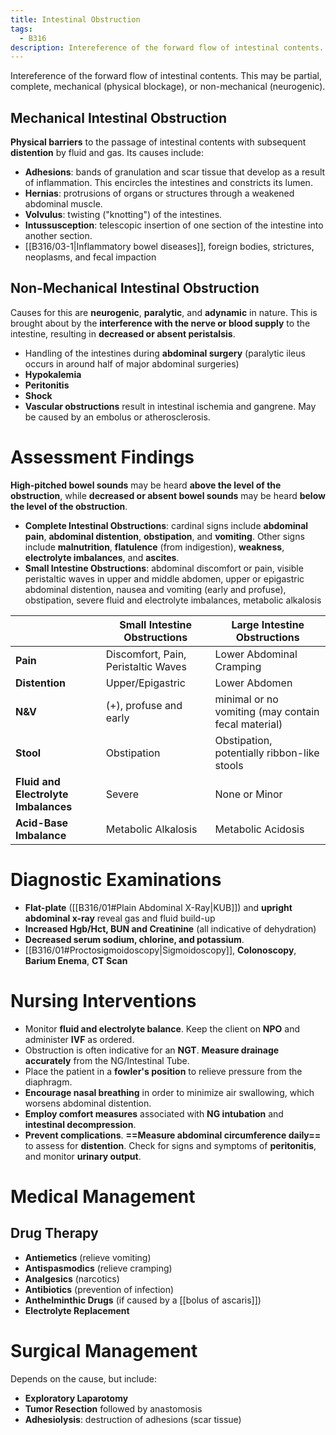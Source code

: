 ```yaml
---
title: Intestinal Obstruction
tags:
  - B316
description: Intereference of the forward flow of intestinal contents. This may be partial, complete, mechanical (physical blockage), or non-mechanical (neurogenic).
---
```

Intereference of the forward flow of intestinal contents. This may be partial, complete, mechanical (physical blockage), or non-mechanical (neurogenic).
## Mechanical Intestinal Obstruction
**Physical barriers** to the passage of intestinal contents with subsequent **distention** by fluid and gas. Its causes include:
- **Adhesions**: bands of granulation and scar tissue that develop as a result of inflammation. This encircles the intestines and constricts its lumen.
- **Hernias**: protrusions of organs or structures through a weakened abdominal muscle.
- **Volvulus**: twisting ("knotting") of the intestines.
- **Intussusception**: telescopic insertion of one section of the intestine into another section.
- [[B316/03-1|Inflammatory bowel diseases]], foreign bodies, strictures, neoplasms, and fecal impaction
## Non-Mechanical Intestinal Obstruction
Causes for this are **neurogenic**, **paralytic**, and **adynamic** in nature. This is brought about by the **interference with the nerve or blood supply** to the intestine, resulting in **decreased or absent peristalsis**.
- Handling of the intestines during **abdominal surgery** (paralytic ileus occurs in around half of major abdominal surgeries)
- **Hypokalemia**
- **Peritonitis**
- **Shock**
- **Vascular obstructions** result in intestinal ischemia and gangrene. May be caused by an embolus or atherosclerosis.
# Assessment Findings
**High-pitched bowel sounds** may be heard **above the level of the obstruction**, while **decreased or absent bowel sounds** may be heard **below the level of the obstruction**.
- **Complete Intestinal Obstructions**: cardinal signs include **abdominal pain**, **abdominal distention**, **obstipation**, and **vomiting**. Other signs include **malnutrition**, **flatulence** (from indigestion), **weakness**, **electrolyte imbalances**, and **ascites**.
- **Small Intestine Obstructions**: abdominal discomfort or pain, visible peristaltic waves in upper and middle abdomen, upper or epigastric abdominal distention, nausea and vomiting (early and profuse), obstipation, severe fluid and electrolyte imbalances, metabolic alkalosis

| |Small Intestine Obstructions|Large Intestine Obstructions|
|-|-|-|
|**Pain**|Discomfort, Pain, Peristaltic Waves|Lower Abdominal Cramping|
|**Distention**|Upper/Epigastric|Lower Abdomen|
|**N&V**|(+), profuse and early|minimal or no vomiting (may contain fecal material)|
|**Stool**|Obstipation|Obstipation, potentially ribbon-like stools|
|**Fluid and Electrolyte Imbalances**|Severe|None or Minor|
|**Acid-Base Imbalance**|Metabolic Alkalosis|Metabolic Acidosis|
# Diagnostic Examinations
- **Flat-plate** ([[B316/01#Plain Abdominal X-Ray|KUB]]) and **upright abdominal x-ray** reveal gas and fluid build-up
- **Increased Hgb/Hct, BUN and Creatinine** (all indicative of dehydration)
- **Decreased serum sodium, chlorine, and potassium**.
- [[B316/01#Proctosigmoidoscopy|Sigmoidoscopy]], **Colonoscopy**, **Barium Enema**, **CT Scan**
# Nursing Interventions
- Monitor **fluid and electrolyte balance**. Keep the client on **NPO** and administer **IVF** as ordered.
- Obstruction is often indicative for an **NGT**. **Measure drainage accurately** from the NG/Intestinal Tube.
- Place the patient in a **fowler's position** to relieve pressure from the diaphragm.
- **Encourage nasal breathing** in order to minimize air swallowing, which worsens abdominal distention.
- **Employ comfort measures** associated with **NG intubation** and **intestinal decompression**.
- **Prevent complications**. **==Measure abdominal circumference daily==** to assess for **distention**. Check for signs and symptoms of **peritonitis**, and monitor **urinary output**.
# Medical Management
## Drug Therapy
- **Antiemetics** (relieve vomiting)
- **Antispasmodics** (relieve cramping)
- **Analgesics** (narcotics)
- **Antibiotics** (prevention of infection)
- **Anthelminthic Drugs** (if caused by a [[bolus of ascaris]])
- **Electrolyte Replacement**
# Surgical Management
Depends on the cause, but include:
- **Exploratory Laparotomy**
- **Tumor Resection** followed by anastomosis
- **Adhesiolysis**: destruction of adhesions (scar tissue)